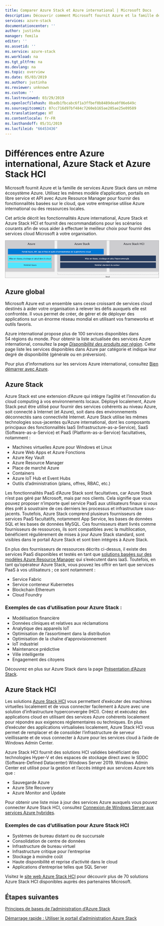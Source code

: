 ```yaml
---
title: Comparer Azure Stack et Azure international | Microsoft Docs
description: Découvrir comment Microsoft fournit Azure et la famille de services Azure Stack dans un même écosystème Azure
services: azure-stack
documentationcenter: ''
author: justinha
manager: femila
editor: ''
ms.assetid: ''
ms.service: azure-stack
ms.workload: na
ms.tgt_pltfrm: na
ms.devlang: na
ms.topic: overview
ms.date: 05/03/2019
ms.author: justinha
ms.reviewer: unknown
ms.custom: ''
ms.lastreviewed: 03/29/2019
ms.openlocfilehash: 8badb1fbcabc6f1a3ffbef0b8489dea0f06e649c
ms.sourcegitcommit: 07cc716d97bf484c7260eb165ae205ae25e09589
ms.translationtype: HT
ms.contentlocale: fr-FR
ms.lasthandoff: 05/31/2019
ms.locfileid: "66453436"
---
```

# <a name="differences-between-global-azure-azure-stack-and-azure-stack-hci"></a>Différences entre Azure international, Azure Stack et Azure Stack HCI

Microsoft fournit Azure et la famille de services Azure Stack dans un même écosystème Azure. Utilisez les mêmes modèle d’application, portails en libre service et API avec Azure Resource Manager pour fournir des fonctionnalités basées sur le cloud, que votre entreprise utilise Azure international ou des ressources locales.

Cet article décrit les fonctionnalités Azure international, Azure Stack et Azure Stack HCI et fournit des recommandations pour les scénarios courants afin de vous aider à effectuer le meilleur choix pour fournir des services cloud Microsoft à votre organisation.

![Vue d’ensemble de l’écosystème Azure](./media/compare-azure-azure-stack/azure-family.png)

## <a name="global-azure"></a>Azure global

Microsoft Azure est un ensemble sans cesse croissant de services cloud destinés à aider votre organisation à relever les défis auxquels elle est confrontée. Il vous permet de créer, de gérer et de déployer des applications sur un énorme réseau mondial en utilisant vos frameworks et outils favoris.

Azure international propose plus de 100 services disponibles dans 54 régions du monde. Pour obtenir la liste actualisée des services Azure international, consultez la page [*Disponibilité des produits par région*](https://azure.microsoft.com/regions/services). Cette page liste les services disponibles dans Azure par catégorie et indique leur degré de disponibilité (générale ou en préversion).

Pour plus d’informations sur les services Azure international, consultez [Bien démarrer avec Azure](https://docs.microsoft.com/azure/#pivot=get-started&panel=get-started1).

## <a name="azure-stack"></a>Azure Stack

Azure Stack est une extension d’Azure qui intègre l’agilité et l’innovation du cloud computing à vos environnements locaux. Déployé localement, Azure Stack peut être utilisé pour fournir des services cohérents au niveau Azure, soit connecté à Internet (et Azure), soit dans des environnements déconnectés sans connectivité Internet. Azure Stack utilise les mêmes technologies sous-jacentes qu’Azure international, dont les composants principaux des fonctionnalités IaaS (Infrastructure-as-a-Service), SaaS (Software-as-a-Service) et PaaS (Platform-as-a-Service) facultatives, notamment :

- Machines virtuelles Azure pour Windows et Linux
- Azure Web Apps et Azure Fonctions
- Azure Key Vault
- Azure Resource Manager
- Place de marché Azure
- Containers
- Azure IoT Hub et Event Hubs
- Outils d’administration (plans, offres, RBAC, etc.)

Les fonctionnalités PaaS d’Azure Stack sont facultatives, car Azure Stack n’est pas géré par Microsoft, mais par nos clients. Cela signifie que vous pouvez proposer n’importe quel service PaaS aux utilisateurs finaux si vous êtes prêt à soustraire de ces derniers les processus et infrastructure sous-jacents. Toutefois, Azure Stack comprend plusieurs fournisseurs de services PaaS facultatifs, notamment App Service, les bases de données SQL et les bases de données MySQL. Ces fournisseurs étant livrés comme fournisseurs de ressources, ils sont compatibles avec la multilocation, bénéficient régulièrement de mises à jour Azure Stack standard, sont visibles dans le portail Azure Stack et sont bien intégrés à Azure Stack.

En plus des fournisseurs de ressources décrits ci-dessus, il existe des services PaaS disponibles et testés en tant que [solutions basées sur des modèles Azure Resource Manager](https://github.com/Azure/AzureStack-QuickStart-Templates) qui s’exécutent dans IaaS. Toutefois, en tant qu’opérateur Azure Stack, vous pouvez les offrir en tant que services PaaS à vos utilisateurs ; ce sont notamment :

- Service Fabric
- Service conteneur Kubernetes
- Blockchain Ethereum
- Cloud Foundry

### <a name="example-use-cases-for-azure-stack"></a>Exemples de cas d’utilisation pour Azure Stack :

- Modélisation financière
- Données cliniques et relatives aux réclamations
- Analytique des appareils IoT
- Optimisation de l’assortiment dans la distribution
- Optimisation de la chaîne d’approvisionnement
- IoT industriel
- Maintenance prédictive
- Ville intelligente
- Engagement des citoyens

Découvrez en plus sur Azure Stack dans la page [Présentation d’Azure Stack](azure-stack-overview.md).

## <a name="azure-stack-hci"></a>Azure Stack HCI

Les solutions [Azure Stack HCI](azure-stack-hci-overview.md) vous permettent d’exécuter des machines virtuelles localement et de vous connecter facilement à Azure avec une solution d’infrastructure hyperconvergée (HCI). Créez et exécutez des applications cloud en utilisant des services Azure cohérents localement pour répondre aux exigences réglementaires ou techniques. En plus d’exécuter des applications virtualisées localement, Azure Stack HCI vous permet de remplacer et de consolider l’infrastructure de serveur vieillissante et de vous connecter à Azure pour les services cloud à l’aide de Windows Admin Center.

Azure Stack HCI fournit des solutions HCI validées bénéficiant des technologies Hyper-V et des espaces de stockage direct avec le SDDC (Software-Defined Datacenter) Windows Server 2019. Windows Admin Center est utilisé pour la gestion et l’accès intégré aux services Azure tels que :

- Sauvegarde Azure
- Azure Site Recovery
- Azure Monitor and Update

Pour obtenir une liste mise à jour des services Azure auxquels vous pouvez connecter Azure Stack HCI, consultez [Connexion de Windows Server aux services Azure hybrides](https://docs.microsoft.com/windows-server/azure-hybrid-services/index).

### <a name="example-use-cases-for-azure-stack-hci"></a>Exemples de cas d’utilisation pour Azure Stack HCI
- Systèmes de bureau distant ou de succursale
- Consolidation de centre de données
- Infrastructure de bureau virtuel
- Infrastructure critique pour l’entreprise
- Stockage à moindre coût
- Haute disponibilité et reprise d’activité dans le cloud
- Applications d’entreprise telles que SQL Server

Visitez le [site web Azure Stack HCI](https://azure.microsoft.com/overview/azure-stack/hci/) pour découvrir plus de 70 solutions Azure Stack HCI disponibles auprès des partenaires Microsoft.

## <a name="next-steps"></a>Étapes suivantes

[Principes de bases de l’administration d’Azure Stack](azure-stack-manage-basics.md)

[Démarrage rapide : Utiliser le portail d’administration Azure Stack](azure-stack-manage-portals.md)
